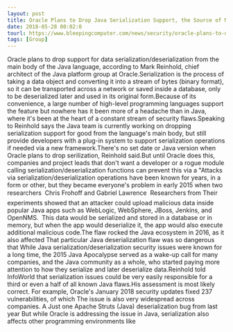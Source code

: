 ```yaml
---
layout: post
title: Oracle Plans to Drop Java Serialization Support, the Source of Most Security Bugs
date: 2018-05-28 00:02:0
tourl: https://www.bleepingcomputer.com/news/security/oracle-plans-to-drop-java-serialization-support-the-source-of-most-security-bugs/
tags: [Group]
---
```

Oracle plans to drop support for data serialization/deserialization from the main body of the Java language, according to Mark Reinhold, chief architect of the Java platform group at Oracle.Serialization is the process of taking a data object and converting it into a stream of bytes (binary format), so it can be transported across a network or saved inside a database, only to be deserialized later and used in its original form.Because of its convenience, a large number of high-level programming languages support the feature but nowhere has it been more of a headache than in Java, where it's been at the heart of a constant stream of security flaws.Speaking to Reinhold says the Java team is currently working on dropping serialization support for good from the language's main body, but still provide developers with a plug-in system to support serialization operations if needed via a new framework.There's no set date or Java version when Oracle plans to drop serilization, Reinhold said.But until Oracle does this, companies and project leads that don't want a developer or a rogue module calling serialization/deserialization functions can prevent this via a "Attacks via serialization/deserialization operations have been known for years, in a form or other, but they became everyone's problem in early 2015 when two researchers  Chris Frohoff and Gabriel Lawrence  Researchers from Their experiments showed that an attacker could upload malicious data inside popular Java apps such as WebLogic, WebSphere, JBoss, Jenkins, and OpenNMS.  This data would be serialized and stored in a database or in memory, but when the app would deserialize it, the app would also execute additional malicious code.The flaw rocked the Java ecosystem in 2016, as it also affected That particular Java deserialization flaw was so dangerous that While Java serialization/deserialization security issues were known for a long time, the 2015 Java Apocalypse served as a wake-up call for many companies, and the Java community as a whole, who started paying more attention to how they serialize and later deserialize data.Reinhold told InfoWorld that serialization issues could be very easily responsible for a third or even a half of all known Java flaws.His assessment is most likely correct. For example, Oracle's January 2018 security updates fixed 237 vulnerabilities, of which The issue is also very widespread across companies. A Just one Apache Struts (Java) deserialization bug from last year But while Oracle is addressing the issue in Java, serialization also affects other programming environments like 